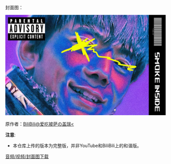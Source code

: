 封面图：

  ![Compressed](Compressed.jpeg)

原作者：[BiliBili@爱吃披萨の盖瑞<](https://b23.tv/f4Utef8)  

**注意**: 
* 本仓库上传的版本为完整版，并非YouTube和BiliBili上的和谐版。  

[音频/视频/封面图下载]()
